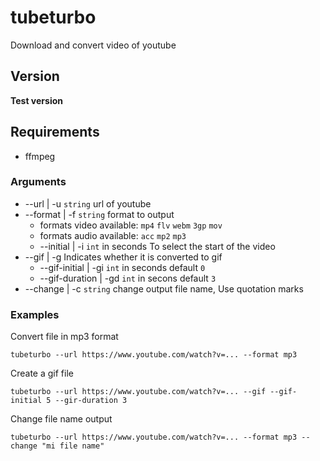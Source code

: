 # tubeturbo
Download and convert video of youtube

## Version
__Test version__

## Requirements
* ffmpeg

### Arguments

* --url | -u `string` url of youtube
* --format | -f `string` format to output
  * formats video available: `mp4` `flv` `webm` `3gp` `mov`
  * formats audio available: `acc` `mp2` `mp3`
  * --initial | -i `int` in seconds To select the start of the video
* --gif | -g Indicates whether it is converted to gif
  * --gif-initial | -gi `int` in seconds default `0`
  * --gif-duration | -gd `int` in secons default `3`
* --change | -c `string` change output file name, Use quotation marks

### Examples

Convert file in mp3 format

`tubeturbo --url https://www.youtube.com/watch?v=... --format mp3`

Create a gif file

`tubeturbo --url https://www.youtube.com/watch?v=... --gif --gif-initial 5 --gir-duration 3`


Change file name output

`tubeturbo --url https://www.youtube.com/watch?v=... --format mp3 --change "mi file name"`
